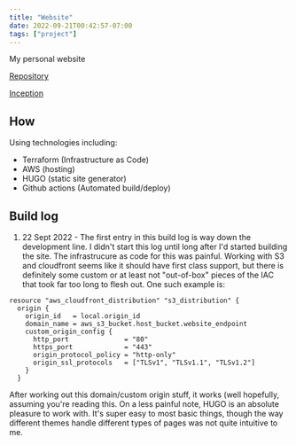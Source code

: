 ```yaml
---
title: "Website"
date: 2022-09-21T00:42:57-07:00
tags: ["project"]
---
```


My personal website

[Repository](https://github.com/vmorganp/vmorganpWebsite)

[Inception](https://vmorganp.com)

## How

Using technologies including:

- Terraform (Infrastructure as Code)
- AWS (hosting)
- HUGO (static site generator)
- Github actions (Automated build/deploy)

## Build log

1. 22 Sept 2022 - The first entry in this build log is way down the development line. I didn't start this log until long after I'd started building the site. The infrastrucure as code for this was painful. Working with S3 and cloudfront seems like it should have first class support, but there is definitely some custom or at least not "out-of-box" pieces of the IAC that took far too long to flesh out. One such example is:

```hcl
resource "aws_cloudfront_distribution" "s3_distribution" {
  origin {
    origin_id   = local.origin_id
    domain_name = aws_s3_bucket.host_bucket.website_endpoint
    custom_origin_config {
      http_port              = "80"
      https_port             = "443"
      origin_protocol_policy = "http-only"
      origin_ssl_protocols   = ["TLSv1", "TLSv1.1", "TLSv1.2"]
    }
  }
```

After working out this domain/custom origin stuff, it works (well hopefully, assuming you're reading this.
On a less painful note, HUGO is an absolute pleasure to work with. It's super easy to most basic things, though the way different themes handle different types of pages was not quite intuitive to me.

